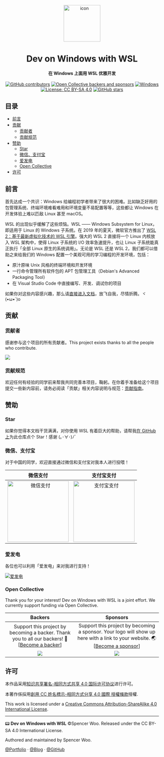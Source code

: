 <div align="center">
<img src="docs/.vuepress/public/hero.png" alt="icon" width="120px"/>

<h1>Dev on Windows with WSL</h1>

<h4>在 Windows 上面用 WSL 优雅开发</h4>

[![GitHub contributors](https://img.shields.io/github/contributors/spencerwooo/dowww?color=2db74d&logo=github&labelColor=212c42)](#contributing-贡献)
[![Open Collective backers and sponsors](https://img.shields.io/opencollective/all/dowww?logo=open-collective&color=2db74d&logoColor=ffffff&labelColor=212c42)](#sponsoring-赞助)
[![Windows](https://img.shields.io/badge/windows-%E2%9D%A4%20linux-212c42?logo=windows&labelColor=0078d6)](https://cloudblogs.microsoft.com/windowsserver/2015/05/06/microsoft-loves-linux/)
[![License: CC BY-SA 4.0](https://img.shields.io/github/license/spencerwooo/dowww?color=265ca2&labelColor=212c42)](http://creativecommons.org/licenses/by-sa/4.0/)
[![GitHub stars](https://img.shields.io/github/stars/spencerwooo/dowww?style=social)](https://github.com/spencerwooo/dowww)
</div>

<h2>目录</h2>

- [前言](#前言)
- [贡献](#贡献)
  - [贡献者](#贡献者)
  - [贡献规范](#贡献规范)
- [赞助](#赞助)
  - [Star](#star)
  - [微信、支付宝](#微信支付宝)
  - [爱发电](#爱发电)
  - [Open Collective](#open-collective)
- [许可](#许可)

## 前言

首先达成一个共识：Windows 给编程初学者带来了很大的困难。比如缺乏好用的包管理系统、终端环境难看难用和环境变量不易配置等等，这些都让 Windows 在开发体验上难以匹敌 Linux 甚至 macOS。

WSL 的出现似乎缓解了这些烦恼。WSL —— Windows Subsystem for Linux，即适用于 Linux 的 Windows 子系统。在 2019 年的夏天，微软官方推出了 [WSL 2：基于最新虚拟化技术的 WSL 引擎](https://docs.microsoft.com/en-us/windows/wsl/wsl2-about)。强大的 WSL 2 直接将一个 Linux 内核放入 WSL 架构中，使得 Linux 子系统的 I/O 效率急速提升，也让 Linux 子系统能真正执行「全部 Linux 原生的系统调用」。无论是 WSL 还是 WSL 2，我们都可以借助之来给我们的 Windows 配置一个美观可用的学习编程的开发环境，包括：

- 原汁原味 Unix 风格的终端环境和开发环境
- 一行命令管理所有软件包的 APT 包管理工具（Debian's Advanced Packaging Tool）
- 在 Visual Studio Code 中直接编写、开发、调试你的项目

如果你对这些内容感兴趣，那么请[直接进入文档](https://dowww.spencerwoo.com/1-preparations/1-0-intro)，放飞自我，尽情折腾。ヾ(•ω•`)o

## 贡献

### 贡献者

感谢参与这个项目的所有贡献者。This project exists thanks to all the people who contribute.

<a href="https://github.com/spencerwooo/dowww/graphs/contributors"><img src="https://opencollective.com/dowww/contributors.svg?button=false" /></a>

### 贡献规范

欢迎任何有经验的同学前来帮我共同完善本项目，鞠躬。在你着手准备给这个项目提交一些新内容前，请务必阅读「贡献」相关内容说明与规范：[贡献指南](https://dowww.spencerwoo.com/contributing/)。

## 赞助

### Star

如果你觉得本文档干货满满，对你使用 WSL 有着巨大的帮助，请帮我[在 GitHub 上](https://github.com/spencerwooo/dowww)为此仓库点个 Star！感谢 (｡･∀･)ﾉﾞ

### 微信、支付宝

对于中国的同学，欢迎直接通过微信和支付宝对我本人进行投喂！

|                                         微信支付                                         |                                          支付宝支付                                          |
| :--------------------------------------------------------------------------------------: | :------------------------------------------------------------------------------------------: |
| <img src="https://i.loli.net/2018/03/13/5aa7ae214b63f.jpg" alt="微信支付" width="200px"> | <img src="https://i.loli.net/2020/03/26/f2GT6StAchgqea4.png" alt="支付宝支付" width="200px"> |

### 爱发电

各位也可以利用「爱发电」来对我进行支持！

[![爱发电](https://img.shields.io/badge/%E7%88%B1%E5%8F%91%E7%94%B5-@SpencerWoo-946ce6?labelColor=24292e&style=for-the-badge)](https://afdian.net/@spencerwoo)

### Open Collective

Thank you for your interest! Dev on Windows with WSL is a joint effort. We currently support funding via Open Collective.

|                                                                 Backers                                                                 |                                                                               Sponsors                                                                                |
| :-------------------------------------------------------------------------------------------------------------------------------------: | :-------------------------------------------------------------------------------------------------------------------------------------------------------------------: |
| Support this project by becoming a backer. Thank you to all our backers! 🙏 [[Become a backer](https://opencollective.com/dowww#backer)] | Support this project by becoming a sponsor. Your logo will show up here with a link to your website. 🌏 [[Become a sponsor](https://opencollective.com/dowww#sponsor)] |
|     <a href="https://opencollective.com/dowww#backers" target="_blank"><img src="https://opencollective.com/dowww/backers.svg"></a>     |          <a href="https://opencollective.com/dowww/sponsor/0/website" target="_blank"><img src="https://opencollective.com/dowww/sponsor/0/avatar.svg"></a>           |

## 许可

本作品采用[知识共享署名-相同方式共享 4.0 国际许可协议](https://creativecommons.org/licenses/by-sa/4.0/)进行许可。

本著作係採用[創用 CC 姓名標示-相同方式分享 4.0 國際 授權條款](https://creativecommons.org/licenses/by-sa/4.0/)授權.

This work is licensed under a [Creative Commons Attribution-ShareAlike 4.0 International License](http://creativecommons.org/licenses/by-sa/4.0/).


---

📟 **Dev on Windows with WSL** ©Spencer Woo. Released under the CC BY-SA 4.0 International License.

Authored and maintained by Spencer Woo.

[@Portfolio](https://spencerwoo.com/) · [@Blog](https://blog.spencerwoo.com/) · [@GitHub](https://github.com/spencerwooo)
